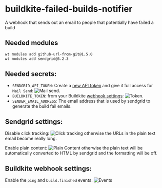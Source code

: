 # buildkite-failed-builds-notifier
A webhook that sends out an email to people that potentially have failed a build


## Needed modules
```sh
wt modules add github-url-from-git@1.5.0
wt modules add sendgrid@5.2.3
```

## Needed secrets:
* `SENDGRID_API_TOKEN`: Create a [new API token](https://app.sendgrid.com/settings/api_keys) and give it full access for `Mail Send`: ![Mail send](https://www.evernote.com/l/AAUYmBRDNGlBC49CptIHh23AKDcNNyEuECQ).
* `BUILDKITE_TOKEN`: from your Buildkite [webhook settings](https://buildkite.com/organizations/your-org/services/webhook/new):
![Token](https://www.evernote.com/l/AAWQzapREihP3plG2FKNZnBo9SVHCoqHqmc).
* `SENDER_EMAIL_ADDRESS`: The email address that is used by sendgrid to generate the build fail emails.


## Sendgrid settings:

Disable click tracking:
![Click tracking](https://www.evernote.com/l/AAW5w4SRsHZKGYlXRC1o7Fp_Yx_Y7QjAhf8)
otherwise the URLs in the plain text email become really long.

Enable plain content:
![Plain Content](https://www.evernote.com/l/AAU7yMglswdB2IyY_-gqc1spbRqHlOpRWMU) otherwise the plain text will be automatically converted to HTML by sendgrid and the formatting will be off.

## Buildkite webhook settings:

Enable the `ping` and `build.finished` events:
![Events](https://www.evernote.com/l/AAUbAqm-xvJCq5BVvD0aKeYFWIFDZwOkWNI)
